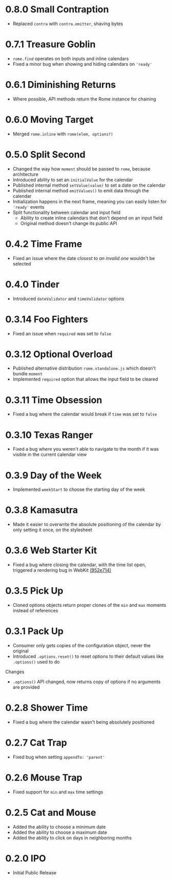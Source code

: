 # 0.8.0 Small Contraption

- Replaced `contra` with `contra.emitter`, shaving bytes

# 0.7.1 Treasure Goblin

- `rome.find` operates on both inputs and inline calendars
- Fixed a minor bug when showing and hiding calendars on `'ready'`

# 0.6.1 Diminishing Returns

- Where possible, API methods return the Rome instance for chaining

# 0.6.0 Moving Target

- Merged `rome.inline` with `rome(elem, options?)`

# 0.5.0 Split Second

- Changed the way how `moment` should be passed to `rome`, because architecture
- Introduced ability to set an `initialValue` for the calendar
- Published internal method `setValue(value)` to set a date on the calendar
- Published internal method `emitValues()` to emit data through the calendar
- Initialization happens in the next frame, meaning you can easily listen for `'ready'` events
- Split functionality between calendar and input field
  - Ability to create inline calendars that don't depend on an input field
  - Original method doesn't change its public API

# 0.4.2 Time Frame

- Fixed an issue where the date _closest to an invalid one_ wouldn't be selected

# 0.4.0 Tinder

- Introduced `dateValidator` and `timeValidator` options

# 0.3.14 Foo Fighters

- Fixed an issue when `required` was set to `false`

# 0.3.12 Optional Overload

- Published alternative distribution `rome.standalone.js` which doesn't bundle `moment`
- Implemented `required` option that allows the input field to be cleared

# 0.3.11 Time Obsession

- Fixed a bug where the calendar would break if `time` was set to `false`

# 0.3.10 Texas Ranger

- Fixed a bug where you weren't able to navigate to the month if it was visible in the current calendar view

# 0.3.9 Day of the Week

- Implemented `weekStart` to choose the starting day of the week

# 0.3.8 Kamasutra

- Made it easier to overwrite the absolute positioning of the calendar by only setting it once, on the stylesheet

# 0.3.6 Web Starter Kit

- Fixed a bug where closing the calendar, with the time list open, triggered a rendering bug in WebKit [(952e714)][1]

# 0.3.5 Pick Up

- Cloned options objects return proper clones of the `min` and `max` moments instead of references

# 0.3.1 Pack Up

- Consumer only gets copies of the configuration object, never the original
- Introduced `.options.reset()` to reset options to their default values like `.options()` used to do

Changes

- `.options()` API changed, now returns copy of options if no arguments are provided

# 0.2.8 Shower Time

- Fixed a bug where the calendar wasn't being absolutely positioned

# 0.2.7 Cat Trap

- Fixed bug when setting `appendTo: 'parent'`

# 0.2.6 Mouse Trap

- Fixed support for `min` and `max` time settings

# 0.2.5 Cat and Mouse

- Added the ability to choose a minimum date
- Added the ability to choose a maximum date
- Added the ability to click on days in neighboring months

# 0.2.0 IPO

- Initial Public Release

[1]: https://github.com/bevacqua/rome/commit/952e714b4e818bd6261621b53fe1f24c01aeba96
